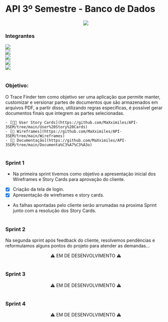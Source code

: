 
# API 3º Semestre - Banco de Dados

<p align="center"> <img src="https://user-images.githubusercontent.com/18652465/111547833-88631a00-8758-11eb-863c-ccf1e6e93f39.png"> </p>

### Integrantes
<a  href="https://www.linkedin.com/in/rodrigo-am%C3%A2ncio-do-prado-ten%C3%B3rio-a56641174"> <img src="https://img.shields.io/badge/Rodrigo%20Amancio%20--%20Scrum%20Master-Linkedin-blue"></a> <br>
<a href="https://www.linkedin.com/in/luisaugustosb"> <img src="https://img.shields.io/badge/Lu%C3%ADs%20Augusto%20--%20Product%20Owner-Linkedin-blue"></a> <br>
<a href="https://www.linkedin.com/in/bahij-noureddine-941b681b7/"> <img src= "https://img.shields.io/badge/Bahij%20Noureddine-Linkedin-blue"></a> <br>
<a href="https://www.linkedin.com/in/mateus-senne-172905149"> <img src= "https://img.shields.io/badge/Mateus%20Senne-Linkedin-blue"></a> <br>
<a href="https://www.linkedin.com/in/maxx-barcelos-aaa106b2"> <img src= "https://img.shields.io/badge/Maximiles%20Barcelos-Linkedin-blue"></a> <br>

<h1></h1> 

### Objetivo:
O Trace Finder tem como objetivo ser uma aplicação que permite manter, customizar e versionar partes de documentos que são armazenados em arquivos PDF, a partir disso, utilizando regras específicas, é possível gerar documentos finais que integrem as partes selecionadas.


	- [👨‍💻 User Story Cards](https://github.com/MaXximiles/API-3SEM/tree/main/User%20Story%20Cards)
	- [📏 Wireframes](https://github.com/MaXximiles/API-3SEM/tree/main/Wireframes)
	- [📃 Documentação](https://github.com/MaXximiles/API-3SEM/tree/main/Documenta%C3%A7%C3%A3o)
<h1> </h1>

### Sprint 1
- Na primeira sprint tivemos como objetivo a apresentação inicial dos Wireframes e Story Cards para aprovação do cliente.

 - [x] Criação da tela de login.
 - [x] Apresentação de wireframes e story cards.

- As falhas apontadas pelo cliente serão arrumadas na proxima Sprint junto com a resolução dos Story Cards.


<h1> </h1>

### Sprint 2
Na segunda sprint após feedback do cliente, resolvemos pendências e reformulamos alguns pontos do projeto para atender as demandas...

<p align="center"> ⚠ EM DE DESENVOLVIMENTO ⚠ </p>
<h1> </h1>

### Sprint 3

<p align="center"> ⚠ EM DE DESENVOLVIMENTO ⚠ </p>
<h1> </h1>

### Sprint 4

<p align="center"> ⚠ EM DE DESENVOLVIMENTO ⚠ </p>
<h1> </h1>


